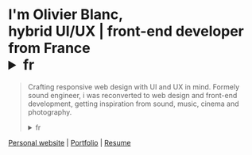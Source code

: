 # I'm Olivier Blanc,<br>hybrid UI/UX | front-end developer<br>from France<details><summary>fr</summary>Je suis Olivier Blanc, développeur front-end hybride UI et UX</details>

> Crafting responsive web design with UI and UX in mind. Formely sound engineer, i was reconverted to web design and front-end development, getting inspiration from sound, music, cinema and photography. <details><summary>fr</summary>Je conçois des interfaces web responsive avec une approche UI et UX. Anciennement ingénieur du son, je me suis reconverti dans le web design et le développement front-end, m'inspirant du son, de la musique, du cinéma et de la photographie. Voici mon [parcours](#resume).</details>

[Personal website](https://olivier3lanc.github.io) | [Portfolio](https://olivier3lanc.github.io/portfolio/) | [Resume](https://olivier3lanc.github.io/parcours/)
